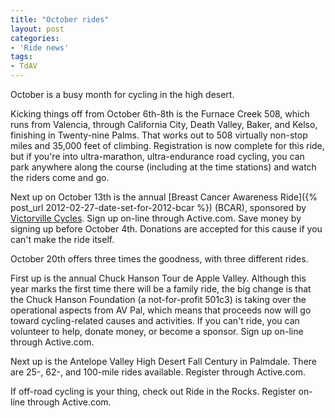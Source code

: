 ```yaml
---
title: "October rides"
layout: post
categories:
- 'Ride news'
tags:
- TdAV
---
```


October is a busy month for cycling in the high desert.

Kicking things off from October 6th-8th is the Furnace Creek 508, which runs from Valencia, through California City, Death Valley, Baker, and Kelso, finishing in Twenty-nine Palms. That works out to 508 virtually non-stop miles and 35,000 feet of climbing. Registration is now complete for this ride, but if you're into ultra-marathon, ultra-endurance road cycling, you can park anywhere along the course (including at the time stations) and watch the riders come and go.

Next up on October 13th is the annual [Breast Cancer Awareness Ride]({% post_url 2012-02-27-date-set-for-2012-bcar %}) (BCAR), sponsored by [Victorville Cycles](https://victorvillecycles.com/). Sign up on-line through Active.com. Save money by signing up before October 4th. Donations are accepted for this cause if you can't make the ride itself.

October 20th offers three times the goodness, with three different rides.

First up is the annual Chuck Hanson Tour de Apple Valley. Although this year marks the first time there will be a family ride, the big change is that the Chuck Hanson Foundation (a not-for-profit 501c3) is taking over the operational aspects from AV Pal, which means that proceeds now will go toward cycling-related causes and activities. If you can't ride, you can volunteer to help, donate money, or become a sponsor. Sign up on-line through Active.com.

Next up is the Antelope Valley High Desert Fall Century in Palmdale. There are 25-, 62-, and 100-mile rides available. Register through Active.com.

If off-road cycling is your thing, check out Ride in the Rocks. Register on-line through Active.com.
